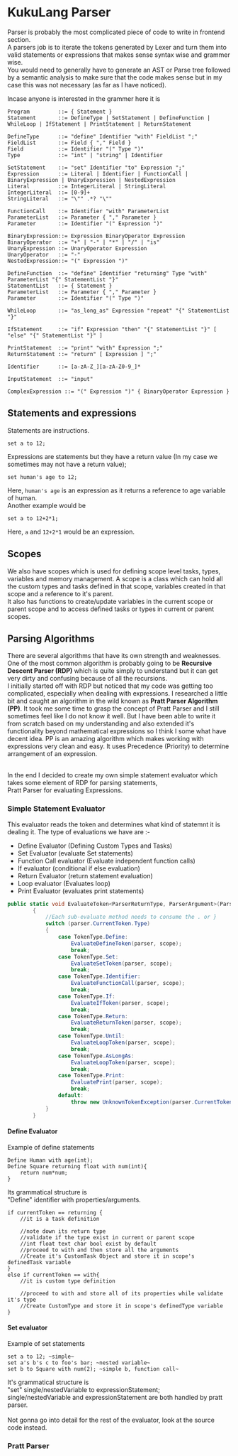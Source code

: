 # KukuLang Parser
Parser is probably the most complicated piece of code to write in frontend section. <br>
A parsers job is to iterate the tokens generated by Lexer and turn them into valid statements or expressions that makes sense syntax wise and grammer wise. <br>
You would need to generally have to generate an AST or Parse tree followed by a semantic analysis to make sure that the code makes sense but in my case this was not necessary (as far as I have noticed). <br>

Incase anyone is interested in the grammer here it is 
```grammer
Program         ::= { Statement }
Statement       ::= DefineType | SetStatement | DefineFunction | WhileLoop | IfStatement | PrintStatement | ReturnStatement

DefineType      ::= "define" Identifier "with" FieldList ";"
FieldList       ::= Field { "," Field }
Field           ::= Identifier "(" Type ")"
Type            ::= "int" | "string" | Identifier

SetStatement    ::= "set" Identifier "to" Expression ";"
Expression      ::= Literal | Identifier | FunctionCall | BinaryExpression | UnaryExpression | NestedExpression
Literal         ::= IntegerLiteral | StringLiteral
IntegerLiteral  ::= [0-9]+
StringLiteral   ::= "\"" .*? "\""

FunctionCall    ::= Identifier "with" ParameterList
ParameterList   ::= Parameter { "," Parameter }
Parameter       ::= Identifier "(" Expression ")"

BinaryExpression::= Expression BinaryOperator Expression
BinaryOperator  ::= "+" | "-" | "*" | "/" | "is"
UnaryExpression ::= UnaryOperator Expression
UnaryOperator   ::= "-"
NestedExpression::= "(" Expression ")"

DefineFunction  ::= "define" Identifier "returning" Type "with" ParameterList "{" StatementList "}"
StatementList   ::= { Statement }
ParameterList   ::= Parameter { "," Parameter }
Parameter       ::= Identifier "(" Type ")"

WhileLoop       ::= "as_long_as" Expression "repeat" "{" StatementList "}"

IfStatement     ::= "if" Expression "then" "{" StatementList "}" [ "else" "{" StatementList "}" ]

PrintStatement  ::= "print" "with" Expression ";"
ReturnStatement ::= "return" [ Expression ] ";"

Identifier      ::= [a-zA-Z_][a-zA-Z0-9_]*

InputStatement  ::= "input"

ComplexExpression ::= "(" Expression ")" { BinaryOperator Expression }

```

## Statements and expressions
Statements are instructions.
```
set a to 12;
```
Expressions are statements but they have a return value (In my case we sometimes may not have a return value);
```
set human's age to 12;
```
Here, ```human's age``` is an expression as it returns a reference to age variable of human. <br>
Another example would be
```
set a to 12+2*1;
```
Here, ```a``` and ```12+2*1``` would be an expression.

## Scopes
We also have scopes which is used for defining scope level tasks, types, variables and memory management. A scope is a class which can hold all the custom types and tasks defined in that scope, variables created in that scope and a reference to it's parent. <br>
It also has functions to create/update variables in the current scope or parent scope and to access defined tasks or types in current or parent scopes.



## Parsing Algorithms
There are several algorithms that have its own strength and weaknesses. One of the most common algorithm is probably going to be **Recursive Descent Parser (RDP)** which is quite simply to understand but it can get very dirty and confusing because of all the recursions. <br>
I initially started off with RDP but noticed that my code was getting too complicated, especially when dealing with expressions. I researched a little bit and caught an algorithm in the wild known as **Pratt Parser Algorithm (PP)**. It took me some time to grasp the concept of Pratt Parser and I still sometimes feel like I do not know it well. But I have been able to write it from scratch based on my understanding and also extended it's functionality beyond mathematical expressions so I think I some what have decent idea. PP is an amazing algorithm which makes working with expressions very clean and easy. It uses Precedence (Priority) to determine arrangement of an expression. <br> <br>

In the end I decided to create my own simple statement evaluator which takes some element of RDP for parsing statements, <br>
Pratt Parser for evaluating Expressions.

### Simple Statement Evaluator
This evaluator reads the token and determines what kind of statemnt it is dealing it. The type of evaluations we have are :- <br>
- Define Evaluator (Defining Custom Types and Tasks)
- Set Evaluator (evaluate Set statements)
- Function Call evaluator (Evaluate independent function calls)
- If evaluator (conditional if else evaluation)
- Return Evaluator (return statement evaluation)
- Loop evaluator (Evaluates loop)
- Print Evaluator (evaluates print statements)
```c#
public static void EvaluateToken<ParserReturnType, ParserArgument>(ParserBase<ParserReturnType, ParserArgument> parser, ASTScope scope)
        {
            //Each sub-evaluate method needs to consume the . or }
            switch (parser.CurrentToken.Type)
            {
                case TokenType.Define:
                    EvaluateDefineToken(parser, scope);
                    break;
                case TokenType.Set:
                    EvaluateSetToken(parser, scope);
                    break;
                case TokenType.Identifier:
                    EvaluateFunctionCall(parser, scope);
                    break;
                case TokenType.If:
                    EvaluateIfToken(parser, scope);
                    break;
                case TokenType.Return:
                    EvaluateReturnToken(parser, scope);
                    break;
                case TokenType.Until:
                    EvaluateLoopToken(parser, scope);
                    break;
                case TokenType.AsLongAs:
                    EvaluateLoopToken(parser, scope);
                    break;
                case TokenType.Print:
                    EvaluatePrint(parser, scope);
                    break;
                default:
                    throw new UnknownTokenException(parser.CurrentToken);
            }
        }
```
#### Define Evaluator
Example of define statements
```
Define Human with age(int);
Define Square returning float with num(int){
    return num*num;
}
```
Its grammatical structure is <br>
"Define" identifier with properties/arguments. <br>
```pseudo
if currentToken == returning {
    //it is a task definition

    //note down its return type
    //validate if the type exist in current or parent scope
    //int float text char bool exist by default
    //proceed to with and then store all the arguments
    //Create it's CustomTask Object and store it in scope's definedTask variable
}
else if currentToken == with{
    //it is custom type definition

    //proceed to with and store all of its properties while validate it's type
    //Create CustomType and store it in scope's definedType variable
}
```
#### Set evaluator
Example of set statements
```
set a to 12; ~simple~
set a's b's c to foo's bar; ~nested variable~
set b to Square with num(2); ~simple b, function call~
```
It's grammatical structure is <br>
"set" single/nestedVariable to expressionStatement; <br>
single/nestedVariable and expressionStatement are both handled by pratt parser.<br> <br>
Not gonna go into detail for the rest of the evaluator, look at the source code instead.

### Pratt Parser
